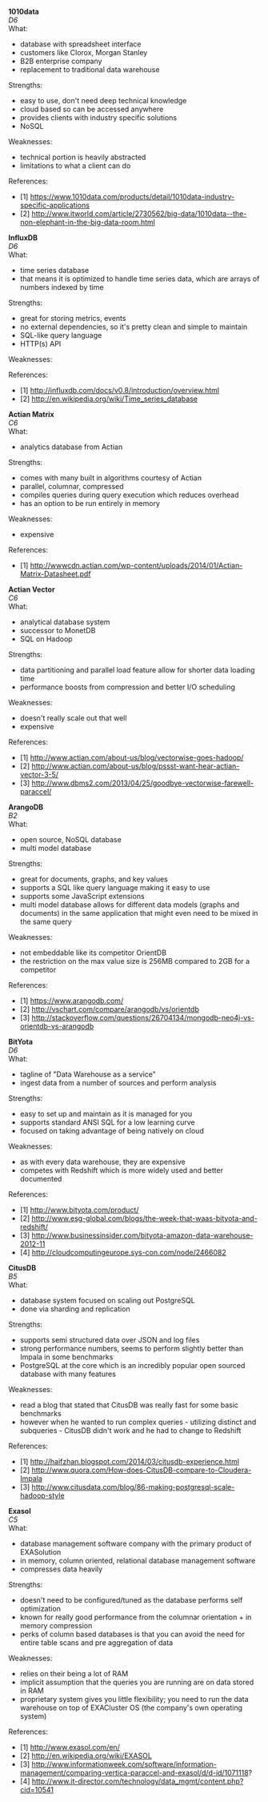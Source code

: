 **1010data**  
*D6*  
What:  
- database with spreadsheet interface
- customers like Clorox, Morgan Stanley
- B2B enterprise company
- replacement to traditional data warehouse  

Strengths:  
- easy to use, don't need deep technical knowledge 
- cloud based so can be accessed anywhere 
- provides clients with industry specific solutions
- NoSQL

Weaknesses:  
- technical portion is heavily abstracted 
- limitations to what a client can do 

References:   
- [1] https://www.1010data.com/products/detail/1010data-industry-specific-applications
- [2] http://www.itworld.com/article/2730562/big-data/1010data--the-non-elephant-in-the-big-data-room.html 


**InfluxDB**   
*D6*   
What:
- time series database
- that means it is optimized to handle time series data, which are arrays of numbers indexed by time 

Strengths:
- great for storing metrics, events 
- no external dependencies, so it's pretty clean and simple to maintain 
- SQL-like query language 
- HTTP(s) API

Weaknesses:

References:
- [1] http://influxdb.com/docs/v0.8/introduction/overview.html
- [2] http://en.wikipedia.org/wiki/Time_series_database

**Actian Matrix**  
*C6*  
What:  
- analytics database from Actian

Strengths:  
- comes with many built in algorithms courtesy of Actian
- parallel, columnar, compressed
- compiles queries during query execution which reduces overhead 
- has an option to be run entirely in memory 

Weaknesses:  
- expensive

References:  
- [1] http://wwwcdn.actian.com/wp-content/uploads/2014/01/Actian-Matrix-Datasheet.pdf



**Actian Vector**  
*C6*  
What:  
- analytical database system 
- successor to MonetDB
- SQL on Hadoop 

Strengths:  
- data partitioning and parallel load feature allow for shorter data loading time 
- performance boosts from compression and better I/O scheduling 

Weaknesses:  
- doesn't really scale out that well 
- expensive 

References:  
- [1] http://www.actian.com/about-us/blog/vectorwise-goes-hadoop/ 
- [2] http://www.actian.com/about-us/blog/pssst-want-hear-actian-vector-3-5/ 
- [3] http://www.dbms2.com/2013/04/25/goodbye-vectorwise-farewell-paraccel/



**ArangoDB**   
*B2*  
What: 
- open source, NoSQL database 
- multi model database 

Strengths:  
- great for documents, graphs, and key values
- supports a SQL like query language making it easy to use
- supports some JavaScript extensions 
- multi model database allows for different data models (graphs and documents) in the same application that might even need to be mixed in the same query 

Weaknesses:  
- not embeddable like its competitor OrientDB 
- the restriction on the max value size is 256MB compared to 2GB for a competitor 

References:  
- [1] https://www.arangodb.com/
- [2] http://vschart.com/compare/arangodb/vs/orientdb
- [3] http://stackoverflow.com/questions/26704134/mongodb-neo4j-vs-orientdb-vs-arangodb



**BitYota**  
*D6*  
What:
- tagline of "Data Warehouse as a service"
- ingest data from a number of sources and perform analysis 

Strengths:
- easy to set up and maintain as it is managed for you 
- supports standard ANSI SQL for a low learning curve 
- focused on taking advantage of being natively on cloud 

Weaknesses:
- as with every data warehouse, they are expensive 
- competes with Redshift which is more widely used and better documented 

References:
- [1] http://www.bityota.com/product/
- [2] http://www.esg-global.com/blogs/the-week-that-waas-bityota-and-redshift/
- [3] http://www.businessinsider.com/bityota-amazon-data-warehouse-2012-11
- [4] http://cloudcomputingeurope.sys-con.com/node/2466082




**CitusDB**  
*B5*  
What:
- database system focused on scaling out PostgreSQL
- done via sharding and replication 

Strengths:
- supports semi structured data over JSON and log files 
- strong performance numbers, seems to perform slightly better than Impala in some benchmarks
- PostgreSQL at the core which is an incredibly popular open sourced database with many features

Weaknesses: 
- read a blog that stated that CitusDB was really fast for some basic benchmarks 
- however when he wanted to run complex queries - utilizing distinct and subqueries - CitusDB didn't work and he had to change to Redshift 

References:
- [1] http://haifzhan.blogspot.com/2014/03/citusdb-experience.html
- [2] http://www.quora.com/How-does-CitusDB-compare-to-Cloudera-Impala
- [3] http://www.citusdata.com/blog/86-making-postgresql-scale-hadoop-style



**Exasol**  
*C5*  
What:
- database management software company with the primary product of EXASolution 
- in memory, column oriented, relational database management software 
- compresses data heavily 

Strengths:
- doesn't need to be configured/tuned as the database performs self optimization 
- known for really good performance from the columnar orientation + in memory compression 
- perks of column based databases is that you can avoid the need for entire table scans and pre aggregation of data 

Weaknesses:
- relies on their being a lot of RAM 
- implicit assumption that the queries you are running are on data stored in RAM 
- proprietary system gives you little flexibility; you need to run the data warehouse on top of EXACluster OS (the company's own operating system)

References:
- [1] http://www.exasol.com/en/
- [2] http://en.wikipedia.org/wiki/EXASOL
- [3] http://www.informationweek.com/software/information-management/comparing-vertica-paraccel-and-exasol/d/d-id/1071118?
- [4] http://www.it-director.com/technology/data_mgmt/content.php?cid=10541




